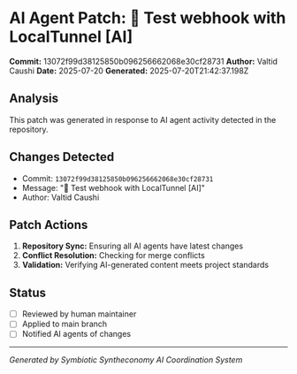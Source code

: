 # AI Agent Patch: 🤖 Test webhook with LocalTunnel [AI]

**Commit:** 13072f99d38125850b096256662068e30cf28731
**Author:** Valtid Caushi
**Date:** 2025-07-20
**Generated:** 2025-07-20T21:42:37.198Z

## Analysis

This patch was generated in response to AI agent activity detected in the repository.

## Changes Detected

- Commit: `13072f99d38125850b096256662068e30cf28731`
- Message: "🤖 Test webhook with LocalTunnel [AI]"
- Author: Valtid Caushi

## Patch Actions

1. **Repository Sync:** Ensuring all AI agents have latest changes
2. **Conflict Resolution:** Checking for merge conflicts
3. **Validation:** Verifying AI-generated content meets project standards

## Status

- [ ] Reviewed by human maintainer
- [ ] Applied to main branch
- [ ] Notified AI agents of changes

---
*Generated by Symbiotic Syntheconomy AI Coordination System*
